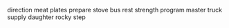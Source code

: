 direction meat plates prepare stove bus rest strength program master truck supply daughter rocky step